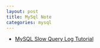 ```yaml
---
layout: post
title: MySql Note
categories: mysql
---
```


- [MySQL Slow Query Log Tutorial](https://www.a2hosting.com/kb/developer-corner/mysql/enabling-the-slow-query-log-in-mysql)
